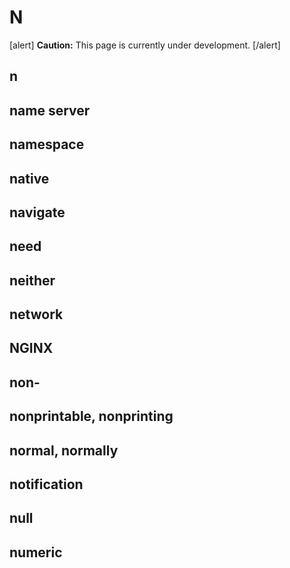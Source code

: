 # N

[alert] **Caution:** This page is currently under development. [/alert]

## n
## name server
## namespace
## native
## navigate
## need
## neither
## network
## NGINX
## non-
## nonprintable, nonprinting
## normal, normally
## notification
## null
## numeric
